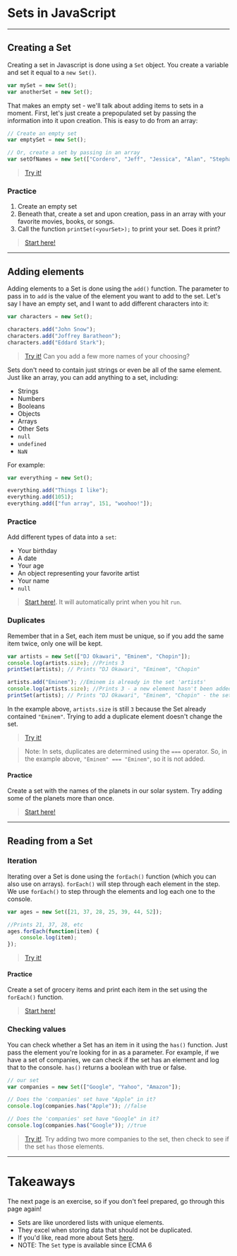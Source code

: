 # Sets in JavaScript
---

## Creating a Set
Creating a set in Javascript is done using a `Set` object. You create a variable and set it equal to a `new Set()`.

```js
var mySet = new Set();
var anotherSet = new Set();
```

That makes an empty set - we'll talk about adding items to sets in a moment. First, let's just create a prepopulated set by passing the information into it upon creation. This is easy to do from an array:

```js
// Create an empty set
var emptySet = new Set();

// Or, create a set by passing in an array
var setOfNames = new Set(["Cordero", "Jeff", "Jessica", "Alan", "Stephanie", "Zonia"]);
```

> [Try it!](https://jsbin.com/zejalafute/edit?js,console)




### Practice

1. Create an empty set
2. Beneath that, create a set and upon creation, pass in an array with your favorite movies, books, or songs.
3. Call the function `printSet(<yourSet>);` to print your set. Does it print?

> [Start here!](https://jsbin.com/zutuvuxuma/edit?js,console)


---

## Adding elements
Adding elements to a Set is done using the `add()` function. The parameter to pass in to `add` is the value of the element you want to add to the set. Let's say I have an empty set, and I want to add different characters into it:

```js
var characters = new Set();

characters.add("John Snow");
characters.add("Joffrey Baratheon");
characters.add("Eddard Stark");

```
> [Try it!](https://jsbin.com/sarecizeji/edit?js,console) Can you add a few more names of your choosing?

Sets don't need to contain just strings or even be all of the same element. Just like an array, you can add anything to a set, including:

+ Strings
+ Numbers
+ Booleans
+ Objects
+ Arrays
+ Other Sets
+ `null`
+ `undefined`
+ `NaN`

For example:

```js
var everything = new Set();

everything.add("Things I like");
everything.add(1051);
everything.add(["fun array", 151, "woohoo!"]);
```

### Practice
Add different types of data into a `set`:

+ Your birthday
+ A date
+ Your age
+ An object representing your favorite artist
+ Your name
+ `null`

> [Start here!](https://jsbin.com/wohelonela/edit?js,console). It will automatically print when you hit `run`.

### Duplicates
Remember that in a Set, each item must be unique, so if you add the same item twice, only one will be kept.

```js
var artists = new Set(["DJ Okawari", "Eminem", "Chopin"]);
console.log(artists.size); //Prints 3
printSet(artists); // Prints "DJ Okawari", "Eminem", "Chopin"

artists.add("Eminem"); //Eminem is already in the set 'artists'
console.log(artists.size); //Prints 3 - a new element hasn't been added
printSet(artists); // Prints "DJ Okawari", "Eminem", "Chopin" - the set hasn't changed
```

In the example above, `artists.size` is still `3` because the Set already contained `"Eminem"`. Trying to add a duplicate element doesn't change the set.

> [Try it!](https://jsbin.com/liqufikono/edit?js,console)



> Note: In sets, duplicates are determined using the `===` operator. So, in the example above, ```"Eminem" === "Eminem"```, so it is not added.

#### Practice
Create a set with the names of the planets in our solar system.
Try adding some of the planets more than once.


> [Start here!](https://jsbin.com/gusaraquve/edit?js,console)

---


## Reading from a Set

### Iteration
Iterating over a Set is done using the `forEach()` function (which you can also use on arrays). `forEach()` will step through each element in the step. We use `forEach()` to step through the elements and log each one to the console.

```js
var ages = new Set([21, 37, 28, 25, 39, 44, 52]);

//Prints 21, 37, 28, etc
ages.forEach(function(item) {
	console.log(item);
});

```
> [Try it!](https://jsbin.com/bunopedeni/edit?js,console)

#### Practice
Create a set of grocery items and print each item in the set using the `forEach()` function.
> [Start here!](https://jsbin.com/yukunerido/edit?js,console)


### Checking values
You can check whether a Set has an item in it using the `has()` function. Just pass the element you're looking for in as a parameter. For example, if we have a set of companies, we can check if the set has an element and log that to the console. `has()` returns a boolean with true or false.

```js
// our set
var companies = new Set(["Google", "Yahoo", "Amazon"]);

// Does the 'companies' set have "Apple" in it?
console.log(companies.has("Apple")); //false

// Does the 'companies' set have "Google" in it?
console.log(companies.has("Google")); //true

```
> [Try it!](https://jsbin.com/gagawoweci/edit?js,console). Try adding two more companies to the set, then check to see if the set `has` those elements.

---

# Takeaways

The next page is an exercise, so if you don't feel prepared, go through this page again!

+ Sets are like unordered lists with unique elements.
+ They excel when storing data that should not be duplicated.
+ If you'd like, read more about Sets [here](https://developer.mozilla.org/en-US/docs/Web/JavaScript/Reference/Global_Objects/Set#Iterating_Sets).
+ NOTE: The `Set` type is available since ECMA 6
